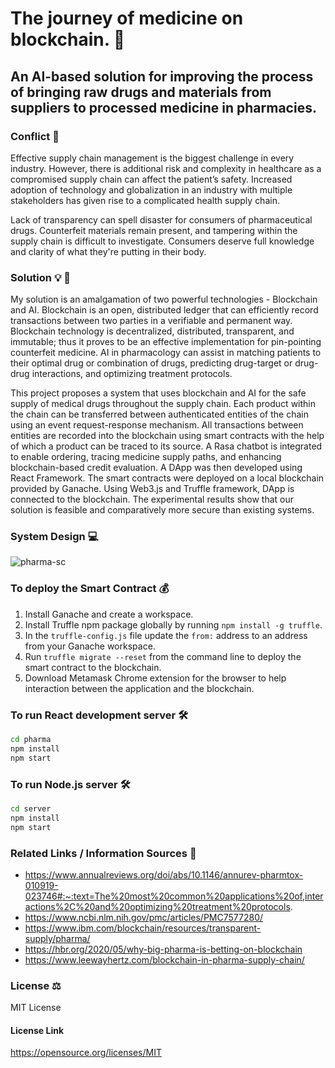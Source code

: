 # The journey of medicine on blockchain. :pill:
## An AI-based solution for improving the process of bringing raw drugs and materials from suppliers to processed medicine in pharmacies.

### Conflict :thinking:
Effective supply chain management is the biggest challenge in every industry. However, there is additional risk and complexity in healthcare as a compromised supply chain can affect the patient’s safety. Increased adoption of technology and globalization in an industry with multiple stakeholders has given rise to a complicated health supply chain.

Lack of transparency can spell disaster for consumers of pharmaceutical drugs. Counterfeit materials remain present, and tampering within the supply chain is difficult to investigate. Consumers deserve full knowledge and clarity of what they're putting in their body. 


### Solution :bulb: :brain:
My solution is an amalgamation of two powerful technologies - Blockchain and AI. Blockchain is an open, distributed ledger that can efficiently record transactions between two parties in a verifiable and permanent way. Blockchain technology is decentralized, distributed, transparent, and immutable; thus it proves to be an effective implementation for pin-pointing counterfeit medicine. AI in pharmacology can assist in matching patients to their optimal drug or combination of drugs, predicting drug-target or drug-drug interactions, and optimizing treatment protocols.

This project proposes a system that uses blockchain and AI for the safe supply of medical drugs throughout the supply chain. Each product within the chain can be transferred between authenticated entities of the chain using an event request-response mechanism. All transactions between entities are recorded into the blockchain using smart contracts with the help of which a product can be traced to its source. A Rasa chatbot is integrated to enable ordering, tracing medicine supply paths, and enhancing blockchain-based credit evaluation. A DApp was then developed using React Framework. The smart contracts were deployed on a local blockchain provided by Ganache. Using Web3.js and Truffle framework, DApp is connected to the blockchain. The experimental results show that our solution is feasible and comparatively more secure than existing systems.


### System Design :computer:
![pharma-sc](https://user-images.githubusercontent.com/89874146/171622227-101cf5ad-c90e-448e-8676-5571b22201da.png)


### To deploy the Smart Contract :moneybag:
1. Install Ganache and create a workspace.
2. Install Truffle npm package globally by running ```npm install -g truffle```.
3. In the `truffle-config.js` file update the `from:` address to an address from your Ganache workspace.
4. Run ```truffle migrate --reset``` from the command line to deploy the smart contract to the blockchain.
5. Download Metamask Chrome extension for the browser to help interaction between the application and the blockchain.

### To run React development server :hammer_and_wrench:
```bash
cd pharma
npm install
npm start
```

### To run Node.js server :hammer_and_wrench:
```bash
cd server
npm install
npm start
```

### Related Links / Information Sources :book:
- https://www.annualreviews.org/doi/abs/10.1146/annurev-pharmtox-010919-023746#:~:text=The%20most%20common%20applications%20of,interactions%2C%20and%20optimizing%20treatment%20protocols.
- https://www.ncbi.nlm.nih.gov/pmc/articles/PMC7577280/
- https://www.ibm.com/blockchain/resources/transparent-supply/pharma/
- https://hbr.org/2020/05/why-big-pharma-is-betting-on-blockchain
- https://www.leewayhertz.com/blockchain-in-pharma-supply-chain/


### License :balance_scale:
MIT License
#### License Link
https://opensource.org/licenses/MIT
